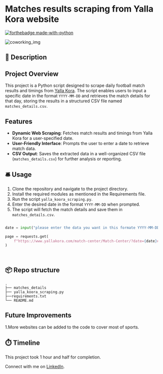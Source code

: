 # Matches results scraping from Yalla Kora website
[![forthebadge made-with-python](https://ForTheBadge.com/images/badges/made-with-python.svg)](https://www.python.org/)

![coworking_img](https://media.istockphoto.com/id/1355225861/vector/soccer-scoreboard-background-match-team-template-design.jpg?s=612x612&w=0&k=20&c=X72GLWOlQRRtxN616RsT5ibx_TGvSZ_oiNLTvQ1yJHU=)

## 🏢 Description

## Project Overview
This project is a Python script designed to scrape daily football match results and timings from [Yalla Kora](https://www.yallakora.com/). The script enables users to input a specific date in the format `YYYY-MM-DD` and retrieves the match details for that day, storing the results in a structured CSV file named `matches_details.csv`.

## Features
- **Dynamic Web Scraping**: Fetches match results and timings from Yalla Kora for a user-specified date.
- **User-Friendly Interface**: Prompts the user to enter a date to retrieve match data.
- **CSV Output**: Saves the extracted data in a well-organized CSV file (`matches_details.csv`) for further analysis or reporting.

## 🛎️ Usage
1. Clone the repository and navigate to the project directory.
2. Install the required modules as mentioned in the Requirements file.
3. Run the script `yalla_koora_scraping.py`.
4. Enter the desired date in the format `YYYY-MM-DD` when prompted.
5. The script will fetch the match details and save them in `matches_details.csv`.

```python

date = input("please enter the data you want in this formate YYYY-MM-DD: ")

page = requests.get(
    f"https://www.yallakora.com/match-center/Match-Center/?date={date}#"
)

        
```


## 📦 Repo structure

```
.
├── matches_details
├── yalla_koora_scraping.py
├──requirements.txt 
└── README.md
```
##  Future Improvements
1.More websites can be added to the code to cover most of sports.


## ⏱️ Timeline

This project took 1 hour and half  for completion.
 

Connect with me on [LinkedIn](https://www.linkedin.com/in/moustafa-gabil-8a4a6bab/).

